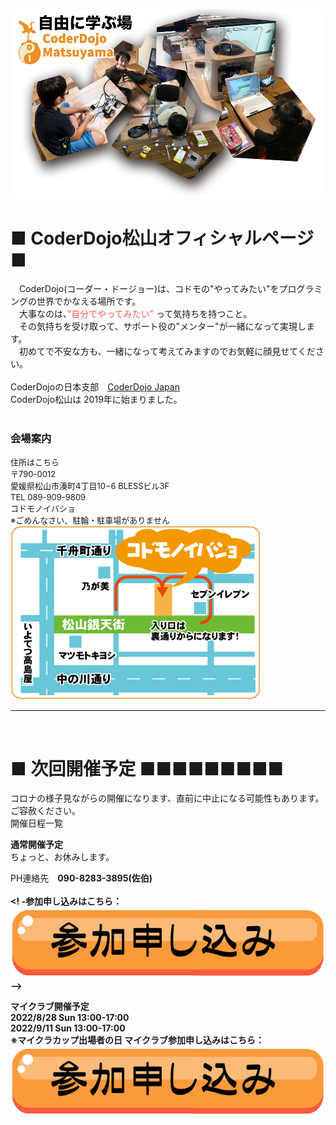 ![Title image](./img/infomation.png)

# ■ CoderDojo松山オフィシャルページ ■  
　CoderDojo(コーダー・ドージョー)は、コドモの"やってみたい"をプログラミングの世界でかなえる場所です。  
　大事なのは、<font color="#ff5555">”自分でやってみたい"</font> って気持ちを持つこと。  
　その気持ちを受け取って、サポート役の"メンター"が一緒になって実現します。  
　初めてで不安な方も、一緒になって考えてみますのでお気軽に顔見せてください。  <br>
   <br>
   CoderDojoの日本支部　[CoderDojo Japan](https://coderdojo.jp/)  <br>
   CoderDojo松山は 2019年に始まりました。  <br>
  <br>
### 会場案内
<font size="-1">
   住所はこちら<br>
   〒790-0012<br>
   愛媛県松山市湊町4丁目10−6 BLESSビル3F<br>
   TEL 089-909-9809<br>
   コドモノイバショ<br>
   ※ごめんなさい、駐輪・駐車場がありません<br>
   
</font>
<img width="400" src="./img/kodomonoibasyo.gif">
<hr>
<br>

# ■ 次回開催予定 ■■■■■■■■■ 
コロナの様子見ながらの開催になります、直前に中止になる可能性もあります。ご容赦ください。 <br> 
開催日程一覧<br>
  
<b>通常開催予定</b>  <br>
ちょっと、お休みします。<br>

PH連絡先　<b>090-8283-3895(佐伯)  
<br>
<! -参加申し込みはこちら：<br>[![申し込みボタン](./img/application_button.gif)](https://coderdojo-matsuyama.doorkeeper.jp/events/140687) -->

<b>マイクラブ開催予定</b>  <br>
2022/8/28  Sun 13:00-17:00<br>
2022/9/11  Sun 13:00-17:00<br>
※マイクラカップ出場者の日
マイクラブ参加申し込みはこちら：<br>[![申し込みボタン](./img/application_button.gif)](https://coderdojo-matsuyama.doorkeeper.jp/events/142081)
